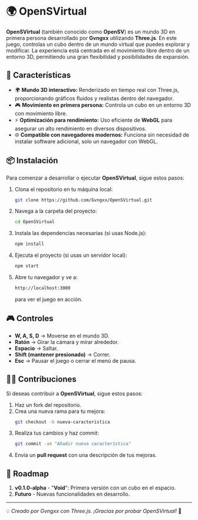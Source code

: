 # 🌍 OpenSVirtual

**OpenSVirtual** (también conocido como **OpenSV**) es un mundo 3D en primera persona desarrollado por **Gvngxx** utilizando **Three.js**. En este juego, controlas un cubo dentro de un mundo virtual que puedes explorar y modificar. La experiencia está centrada en el movimiento libre dentro de un entorno 3D, permitiendo una gran flexibilidad y posibilidades de expansión.

## 🚀 Características
- 🌍 **Mundo 3D interactivo:** Renderizado en tiempo real con Three.js, proporcionando gráficos fluidos y realistas dentro del navegador.
- 🎮 **Movimiento en primera persona:** Controla un cubo en un entorno 3D con movimiento libre.
- ⚡ **Optimización para rendimiento:** Uso eficiente de **WebGL** para asegurar un alto rendimiento en diversos dispositivos.
- 🌐 **Compatible con navegadores modernos:** Funciona sin necesidad de instalar software adicional, solo un navegador con WebGL.

## 📦 Instalación

Para comenzar a desarrollar o ejecutar **OpenSVirtual**, sigue estos pasos:

1. Clona el repositorio en tu máquina local:
    ```bash
    git clone https://github.com/Gvngxx/OpenSVirtual.git
    ```

2. Navega a la carpeta del proyecto:
    ```bash
    cd OpenSVirtual
    ```

3. Instala las dependencias necesarias (si usas Node.js):
    ```bash
    npm install
    ```

4. Ejecuta el proyecto (si usas un servidor local):
    ```bash
    npm start
    ```

5. Abre tu navegador y ve a:
    ```bash
    http://localhost:3000
    ```
    para ver el juego en acción.

## 🎮 Controles
- **W, A, S, D** → Moverse en el mundo 3D.
- **Ratón** → Girar la cámara y mirar alrededor.
- **Espacio** → Saltar.
- **Shift (mantener presionado)** → Correr.
- **Esc** → Pausar el juego o cerrar el menú de pausa.

## 🧑‍💻 Contribuciones
Si deseas contribuir a **OpenSVirtual**, sigue estos pasos:

1. Haz un fork del repositorio.
2. Crea una nueva rama para tu mejora:
    ```bash
    git checkout -b nueva-caracteristica
    ```
3. Realiza tus cambios y haz commit:
    ```bash
    git commit -am "Añadir nueva característica"
    ```
4. Envía un **pull request** con una descripción de tus mejoras.

## 📅 Roadmap
1. **v0.1.0-alpha** - "**Void**": Primera versión con un cubo en el espacio.
2. **Futuro** - Nuevas funcionalidades en desarrollo.

---

💡 *Creado por Gvngxx con Three.js. ¡Gracias por probar OpenSVirtual!* 🚀